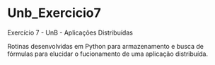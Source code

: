 Unb_Exercicio7
==============

Exercício 7 - UnB - Aplicações Distribuídas

Rotinas desenvolvidas em Python para armazenamento e busca de fórmulas para elucidar o fucionamento de uma aplicação distribuída.
